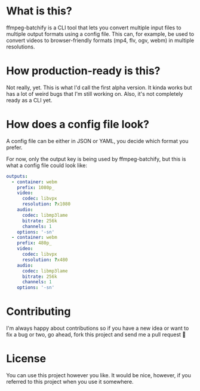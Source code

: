 # What is this?

ffmpeg-batchify is a CLI tool that lets you convert multiple input files to multiple output formats using a config file. 
This can, for example, be used to convert videos to browser-friendly formats (mp4, flv, ogv, webm) in multiple resolutions.

# How production-ready is this?

Not really, yet. This is what I'd call the first alpha version. It kinda works but has a lot of weird bugs that 
I'm still working on. Also, it's not completely ready as a CLI yet.

# How does a config file look?

A config file can be either in JSON or YAML, you decide which format you prefer.

For now, only the output key is being used by ffmpeg-batchify, but this is what a config file could look like:

```yaml
outputs:
  - container: webm
    prefix: 1080p_
    video:
      codec: libvpx
      resolution: ?x1080
    audio:
      codec: libmp3lame
      bitrate: 256k
      channels: 1
    options: '-sn'
  - container: webm
    prefix: 480p_
    video:
      codec: libvpx
      resolution: ?x480
    audio:
      codec: libmp3lame
      bitrate: 256k
      channels: 1
    options: '-sn'
```

# Contributing

I'm always happy about contributions so if you have a new idea or want to fix a bug or two, go ahead, fork this project
and send me a pull request :rocket:

# License

You can use this project however you like. It would be nice, however, if you referred to this project when you use it somewhere.